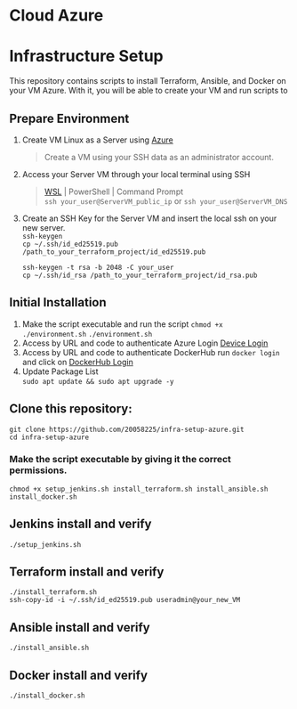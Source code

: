 # Cloud Azure
# Infrastructure Setup

This repository contains scripts to install Terraform, Ansible, and Docker on your VM Azure.
With it, you will be able to create your VM and run scripts to 

## Prepare Environment 
   1. Create VM Linux as a Server using [Azure](https://learn.microsoft.com/en-us/azure/virtual-machines/windows/quick-create-portal)
       > Create a VM using your SSH data as an administrator account.
   2. Access your Server VM through your local terminal using SSH
       > [WSL](https://ubuntu.com/desktop/wsl) | PowerShell | Command Prompt       
     ```ssh your_user@ServerVM_public_ip``` or ```ssh your_user@ServerVM_DNS```      
   3. Create an SSH Key for the Server VM and insert the local ssh on your new server.   
      ```ssh-keygen```   
      ```cp ~/.ssh/id_ed25519.pub /path_to_your_terraform_project/id_ed25519.pub```   
      
      ```ssh-keygen -t rsa -b 2048 -C your_user```      
      ```cp ~/.ssh/id_rsa /path_to_your_terraform_project/id_rsa.pub```   
      
## Initial Installation
   1. Make the script executable and run the script
   ```chmod +x ./environment.sh```
      ```./environment.sh```
   2. Access by URL and code to authenticate Azure Login 
      [Device Login](https://microsoft.com/devicelogin)
   3. Access by URL and code to authenticate DockerHub
      run ```docker login``` and click on [DockerHub Login](https://login.docker.com/activate)
   4. Update Package List   
      ```sudo apt update && sudo apt upgrade -y```
            
## Clone this repository:
   ```git clone https://github.com/20058225/infra-setup-azure.git```   
   ```cd infra-setup-azure```
   
   ### Make the script executable by giving it the correct permissions.   
   ```chmod +x setup_jenkins.sh install_terraform.sh install_ansible.sh install_docker.sh```   

## Jenkins install and verify 
```./setup_jenkins.sh``` 
## Terraform install and verify
```./install_terraform.sh```  
```ssh-copy-id -i ~/.ssh/id_ed25519.pub useradmin@your_new_VM```
## Ansible install and verify
```./install_ansible.sh```
## Docker install and verify 
```./install_docker.sh```
